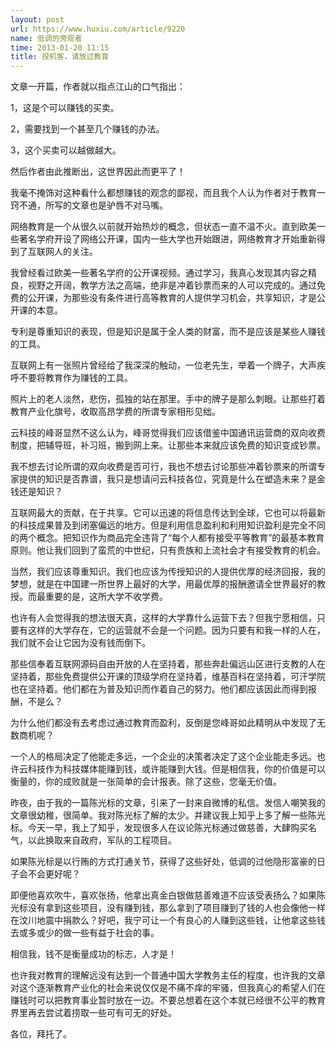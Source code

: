 ```yaml
---
layout: post
url: https://www.huxiu.com/article/9220
name: 低调的旁观者
time: 2013-01-20 11:15
title: 投机客，请放过教育
---
```

文章一开篇，作者就以指点江山的口气指出：

1，这是个可以赚钱的买卖。

2，需要找到一个甚至几个赚钱的办法。

3，这个买卖可以越做越大。

然后作者由此推断出，这世界因此而更平了！

我毫不掩饰对这种看什么都想赚钱的观念的鄙视，而且我个人认为作者对于教育一窍不通，所写的文章也是驴唇不对马嘴。

网络教育是一个从很久以前就开始热炒的概念，但状态一直不温不火。直到欧美一些著名学府开设了网络公开课，国内一些大学也开始跟进，网络教育才开始重新得到了互联网人的关注。

我曾经看过欧美一些著名学府的公开课视频。通过学习，我真心发现其内容之精良，视野之开阔，教学方法之高端，绝非是冲着钞票而来的人可以完成的。通过免费的公开课，为那些没有条件进行高等教育的人提供学习机会，共享知识，才是公开课的本意。

专利是尊重知识的表现，但是知识是属于全人类的财富，而不是应该是某些人赚钱的工具。

互联网上有一张照片曾经给了我深深的触动，一位老先生，举着一个牌子，大声疾呼不要将教育作为赚钱的工具。

照片上的老人淡然，悲伤，孤独的站在那里。手中的牌子是那么刺眼。让那些打着教育产业化旗号，收取高昂学费的所谓专家相形见绌。

云科技的峰哥显然不这么认为，峰哥觉得我们应该借鉴中国通讯运营商的双向收费制度，把辅导班，补习班，搬到网上来。让那些本来就应该免费的知识变成钞票。

我不想去讨论所谓的双向收费是否可行，我也不想去讨论那些冲着钞票来的所谓专家提供的知识是否靠谱，我只是想请问云科技各位，究竟是什么在塑造未来？是金钱还是知识？

互联网最大的贡献，在于共享。它可以迅速的将信息传达到全球，它也可以将最新的科技成果普及到闭塞偏远的地方。但是利用信息盈利和利用知识盈利是完全不同的两个概念。把知识作为商品完全违背了“每个人都有接受平等教育”的最基本教育原则。他让我们回到了蛮荒的中世纪，只有贵族和上流社会才有接受教育的机会。

当然，我们应该尊重知识。我们也应该为传授知识的人提供优厚的经济回报，我的梦想，就是在中国建一所世界上最好的大学，用最优厚的报酬邀请全世界最好的教授。而最重要的是，这所大学不收学费。

也许有人会觉得我的想法很天真，这样的大学靠什么运营下去？但我宁愿相信，只要有这样的大学存在，它的运营就不会是一个问题。因为只要有和我一样的人在，我们就不会让它因为没有钱而倒下。

那些信奉着互联网源码自由开放的人在坚持着，那些奔赴偏远山区进行支教的人在坚持着，那些免费提供公开课的顶级学府在坚持着，维基百科在坚持着，可汗学院也在坚持着。他们都在为普及知识而作着自己的努力。他们都应该因此而得到报酬，不是么？

为什么他们都没有去考虑过通过教育而盈利，反倒是您峰哥如此精明从中发现了无数商机呢？

一个人的格局决定了他能走多远，一个企业的决策者决定了这个企业能走多远。也许云科技作为科技媒体能赚到钱，或许能赚到大钱。但是相信我，你的价值是可以衡量的，你的成败就是一张简单的会计报表。除了这些，您毫无价值。

昨夜，由于我的一篇陈光标的文章，引来了一封来自微博的私信。发信人嘲笑我的文章很幼稚，很简单。我对陈光标了解的太少。并建议我上知乎上多了解一些陈光标。今天一早，我上了知乎，发现很多人在议论陈光标通过做慈善，大肆购买名气，以此换取来自政府，军队的工程项目。

如果陈光标是以行贿的方式打通关节，获得了这些好处，低调的过他隐形富豪的日子会不会更好呢？

即便他喜欢吹牛，喜欢张扬，他拿出真金白银做慈善难道不应该受表扬么？如果陈光标没有拿到这些项目，没有赚到钱，那么拿到了项目赚到了钱的人也会像他一样在汶川地震中捐款么？好吧，我宁可让一个有良心的人赚到这些钱，让他拿这些钱去或多或少的做一些有益于社会的事。

相信我，钱不是衡量成功的标志，人才是！

也许我对教育的理解远没有达到一个普通中国大学教务主任的程度，也许我的文章对这个逐渐教育产业化的社会来说仅仅是不痛不痒的牢骚，但我真心的希望人们在赚钱时可以把教育事业暂时放在一边。不要总想着在这个本就已经很不公平的教育界里再去尝试着捞取一些可有可无的好处。

各位，拜托了。

